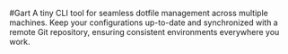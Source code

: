 [project_origin]: github
#Gart
A tiny CLI tool for seamless dotfile management across multiple machines. Keep your configurations up-to-date and synchronized with a remote Git repository, ensuring consistent environments everywhere you work.
